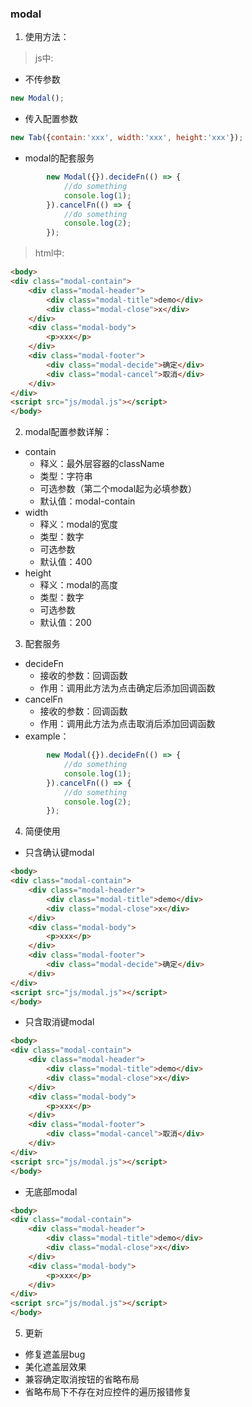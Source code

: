### modal
1. 使用方法：
>js中:
- 不传参数  
```javascript
new Modal();
```
- 传入配置参数
```javascript
new Tab({contain:'xxx', width:'xxx', height:'xxx'});
```
- modal的配套服务
```javascript
        new Modal({}).decideFn(() => {
            //do something
            console.log(1);
        }).cancelFn(() => {
            //do something
            console.log(2);
        });
```
>html中:
```html
<body>
<div class="modal-contain">
    <div class="modal-header">
        <div class="modal-title">demo</div>
        <div class="modal-close">x</div>
    </div>
    <div class="modal-body">
        <p>xxx</p>
    </div>
    <div class="modal-footer">
        <div class="modal-decide">确定</div>
        <div class="modal-cancel">取消</div>
    </div>
</div>
<script src="js/modal.js"></script>
</body>
```
2. modal配置参数详解：
- contain
    - 释义：最外层容器的className
    - 类型：字符串
    - 可选参数（第二个modal起为必填参数）
    - 默认值：modal-contain
- width
    - 释义：modal的宽度
    - 类型：数字
    - 可选参数
    - 默认值：400
- height
    - 释义：modal的高度
    - 类型：数字
    - 可选参数
    - 默认值：200

3. 配套服务
- decideFn
    - 接收的参数：回调函数
    - 作用：调用此方法为点击确定后添加回调函数
- cancelFn
    - 接收的参数：回调函数
    - 作用：调用此方法为点击取消后添加回调函数
- example：
```javascript
        new Modal({}).decideFn(() => {
            //do something
            console.log(1);
        }).cancelFn(() => {
            //do something
            console.log(2);
        });
```

4. 简便使用
- 只含确认键modal
```html
<body>
<div class="modal-contain">
    <div class="modal-header">
        <div class="modal-title">demo</div>
        <div class="modal-close">x</div>
    </div>
    <div class="modal-body">
        <p>xxx</p>
    </div>
    <div class="modal-footer">
        <div class="modal-decide">确定</div>
    </div>
</div>
<script src="js/modal.js"></script>
</body>
```
- 只含取消键modal
```html
<body>
<div class="modal-contain">
    <div class="modal-header">
        <div class="modal-title">demo</div>
        <div class="modal-close">x</div>
    </div>
    <div class="modal-body">
        <p>xxx</p>
    </div>
    <div class="modal-footer">
        <div class="modal-cancel">取消</div>
    </div>
</div>
<script src="js/modal.js"></script>
</body>
```
- 无底部modal
```html
<body>
<div class="modal-contain">
    <div class="modal-header">
        <div class="modal-title">demo</div>
        <div class="modal-close">x</div>
    </div>
    <div class="modal-body">
        <p>xxx</p>
    </div>
</div>
<script src="js/modal.js"></script>
</body>
```
5. 更新
- 修复遮盖层bug
- 美化遮盖层效果
- 兼容确定取消按钮的省略布局
- 省略布局下不存在对应控件的遍历报错修复

    